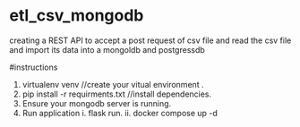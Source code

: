 # etl_csv_mongodb
creating a REST API to accept a post request of csv file and read the csv file and import its data into a mongoldb and postgressdb

#instructions
1. virtualenv venv  //create your vitual environment .  
2. pip install -r requirments.txt  //install dependencies.
3. Ensure your mongodb server is running.
4. Run application 
  i. flask run.
  ii. docker compose up -d
